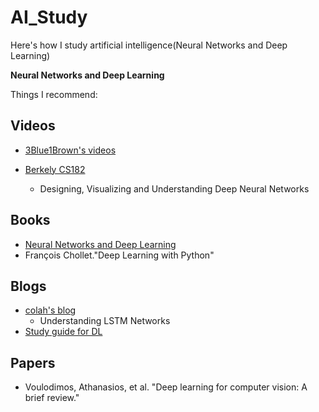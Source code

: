 # AI_Study
Here's how I study artificial intelligence(Neural Networks and Deep Learning)

**Neural Networks and Deep Learning**

Things I recommend:

## Videos
- [3Blue1Brown's videos](http://3b1b.co/neural-networks)

- [Berkely CS182](https://inst.eecs.berkeley.edu/~cs182/sp23/)
  - Designing, Visualizing and Understanding Deep Neural Networks

## Books
- [Neural Networks and Deep Learning](http://neuralnetworksanddeeplearning.com/)
- François Chollet."Deep Learning with Python"

## Blogs
- [colah's blog](http://colah.github.io/)
  -  Understanding LSTM Networks
- [Study guide for DL](https://github.com/Mikoto10032/DeepLearning)

## Papers
- Voulodimos, Athanasios, et al. "Deep learning for computer vision: A brief review."
